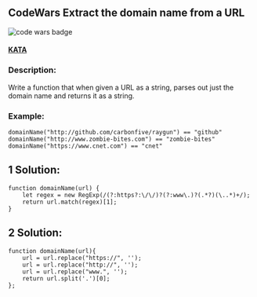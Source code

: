 ## CodeWars Extract the domain name from a URL

![code wars badge](https://www.codewars.com/users/FreePhoenix/badges/large)

#### [KATA](https://www.codewars.com/kata/extract-the-domain-name-from-a-url-1)

### Description:

Write a function that when given a URL as a string, parses out just the domain name and returns it as a string.

### Example:

    domainName("http://github.com/carbonfive/raygun") == "github"
    domainName("http://www.zombie-bites.com") == "zombie-bites"
    domainName("https://www.cnet.com") == "cnet"

## 1 Solution:

    function domainName(url) {
    	let regex = new RegExp(/(?:https?:\/\/)?(?:www\.)?(.*?)(\..*)+/);
    	return url.match(regex)[1];
    }

## 2 Solution:

    function domainName(url){
    	url = url.replace("https://", '');
    	url = url.replace("http://", '');
    	url = url.replace("www.", '');
    	return url.split('.')[0];
    };
